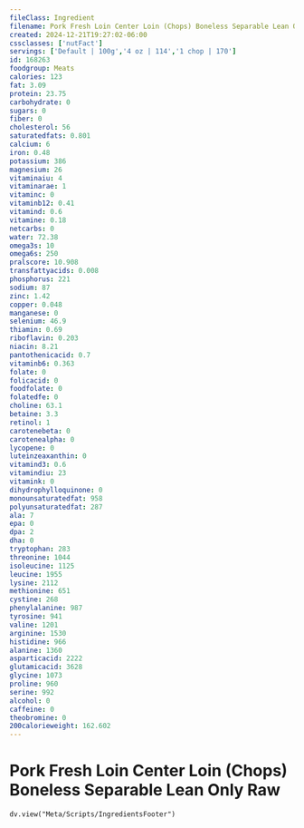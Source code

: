```yaml
---
fileClass: Ingredient
filename: Pork Fresh Loin Center Loin (Chops) Boneless Separable Lean Only Raw
created: 2024-12-21T19:27:02-06:00
cssclasses: ['nutFact']
servings: ['Default | 100g','4 oz | 114','1 chop | 170']
id: 168263
foodgroup: Meats
calories: 123
fat: 3.09
protein: 23.75
carbohydrate: 0
sugars: 0
fiber: 0
cholesterol: 56
saturatedfats: 0.801
calcium: 6
iron: 0.48
potassium: 386
magnesium: 26
vitaminaiu: 4
vitaminarae: 1
vitaminc: 0
vitaminb12: 0.41
vitamind: 0.6
vitamine: 0.18
netcarbs: 0
water: 72.38
omega3s: 10
omega6s: 250
pralscore: 10.908
transfattyacids: 0.008
phosphorus: 221
sodium: 87
zinc: 1.42
copper: 0.048
manganese: 0
selenium: 46.9
thiamin: 0.69
riboflavin: 0.203
niacin: 8.21
pantothenicacid: 0.7
vitaminb6: 0.363
folate: 0
folicacid: 0
foodfolate: 0
folatedfe: 0
choline: 63.1
betaine: 3.3
retinol: 1
carotenebeta: 0
carotenealpha: 0
lycopene: 0
luteinzeaxanthin: 0
vitamind3: 0.6
vitamindiu: 23
vitamink: 0
dihydrophylloquinone: 0
monounsaturatedfat: 958
polyunsaturatedfat: 287
ala: 7
epa: 0
dpa: 2
dha: 0
tryptophan: 283
threonine: 1044
isoleucine: 1125
leucine: 1955
lysine: 2112
methionine: 651
cystine: 268
phenylalanine: 987
tyrosine: 941
valine: 1201
arginine: 1530
histidine: 966
alanine: 1360
asparticacid: 2222
glutamicacid: 3628
glycine: 1073
proline: 960
serine: 992
alcohol: 0
caffeine: 0
theobromine: 0
200calorieweight: 162.602
---
```


# Pork Fresh Loin Center Loin (Chops) Boneless Separable Lean Only Raw

```dataviewjs
dv.view("Meta/Scripts/IngredientsFooter")
```